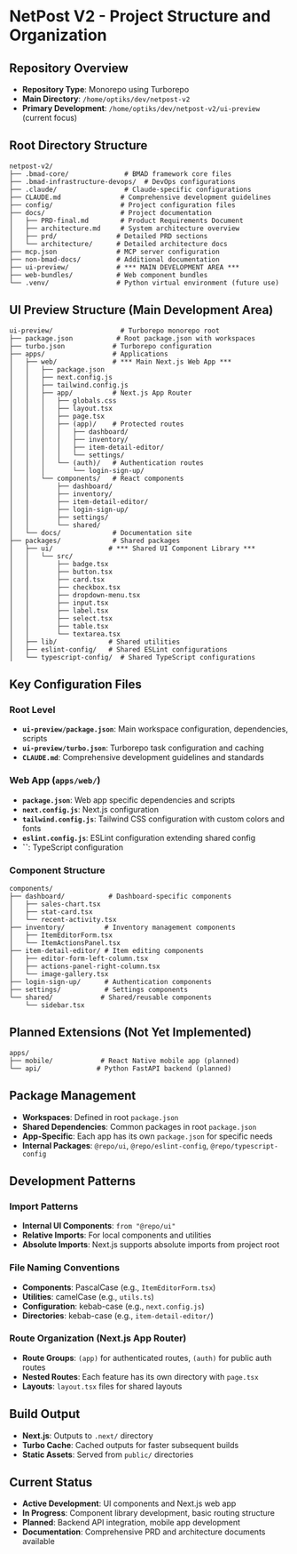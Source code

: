 # NetPost V2 - Project Structure and Organization

## Repository Overview

- **Repository Type**: Monorepo using Turborepo
- **Main Directory**: `/home/optiks/dev/netpost-v2`
- **Primary Development**: `/home/optiks/dev/netpost-v2/ui-preview` (current focus)

## Root Directory Structure

```
netpost-v2/
├── .bmad-core/              # BMAD framework core files
├── .bmad-infrastructure-devops/  # DevOps configurations
├── .claude/                 # Claude-specific configurations
├── CLAUDE.md               # Comprehensive development guidelines
├── config/                 # Project configuration files
├── docs/                   # Project documentation
│   ├── PRD-final.md        # Product Requirements Document
│   ├── architecture.md     # System architecture overview
│   ├── prd/               # Detailed PRD sections
│   └── architecture/      # Detailed architecture docs
├── mcp.json               # MCP server configuration
├── non-bmad-docs/         # Additional documentation
├── ui-preview/            # *** MAIN DEVELOPMENT AREA ***
├── web-bundles/           # Web component bundles
└── .venv/                 # Python virtual environment (future use)
```

## UI Preview Structure (Main Development Area)

```
ui-preview/                 # Turborepo monorepo root
├── package.json           # Root package.json with workspaces
├── turbo.json            # Turborepo configuration
├── apps/                 # Applications
│   ├── web/              # *** Main Next.js Web App ***
│   │   ├── package.json
│   │   ├── next.config.js
│   │   ├── tailwind.config.js
│   │   ├── app/          # Next.js App Router
│   │   │   ├── globals.css
│   │   │   ├── layout.tsx
│   │   │   ├── page.tsx
│   │   │   ├── (app)/    # Protected routes
│   │   │   │   ├── dashboard/
│   │   │   │   ├── inventory/
│   │   │   │   ├── item-detail-editor/
│   │   │   │   └── settings/
│   │   │   └── (auth)/   # Authentication routes
│   │   │       └── login-sign-up/
│   │   └── components/   # React components
│   │       ├── dashboard/
│   │       ├── inventory/
│   │       ├── item-detail-editor/
│   │       ├── login-sign-up/
│   │       ├── settings/
│   │       └── shared/
│   └── docs/             # Documentation site
├── packages/             # Shared packages
│   ├── ui/              # *** Shared UI Component Library ***
│   │   └── src/
│   │       ├── badge.tsx
│   │       ├── button.tsx
│   │       ├── card.tsx
│   │       ├── checkbox.tsx
│   │       ├── dropdown-menu.tsx
│   │       ├── input.tsx
│   │       ├── label.tsx
│   │       ├── select.tsx
│   │       ├── table.tsx
│   │       └── textarea.tsx
│   ├── lib/             # Shared utilities
│   ├── eslint-config/   # Shared ESLint configurations
│   └── typescript-config/  # Shared TypeScript configurations
```

## Key Configuration Files

### Root Level

- **`ui-preview/package.json`**: Main workspace configuration, dependencies, scripts
- **`ui-preview/turbo.json`**: Turborepo task configuration and caching
- **`CLAUDE.md`**: Comprehensive development guidelines and standards

### Web App (`apps/web/`)

- **`package.json`**: Web app specific dependencies and scripts
- **`next.config.js`**: Next.js configuration
- **`tailwind.config.js`**: Tailwind CSS configuration with custom colors and fonts
- **`eslint.config.js`**: ESLint configuration extending shared config
- **``**: TypeScript configuration

### Component Structure

```
components/
├── dashboard/           # Dashboard-specific components
│   ├── sales-chart.tsx
│   ├── stat-card.tsx
│   └── recent-activity.tsx
├── inventory/          # Inventory management components
│   ├── ItemEditorForm.tsx
│   └── ItemActionsPanel.tsx
├── item-detail-editor/ # Item editing components
│   ├── editor-form-left-column.tsx
│   ├── actions-panel-right-column.tsx
│   └── image-gallery.tsx
├── login-sign-up/      # Authentication components
├── settings/           # Settings components
└── shared/            # Shared/reusable components
    └── sidebar.tsx
```

## Planned Extensions (Not Yet Implemented)

```
apps/
├── mobile/            # React Native mobile app (planned)
└── api/              # Python FastAPI backend (planned)
```

## Package Management

- **Workspaces**: Defined in root `package.json`
- **Shared Dependencies**: Common packages in root `package.json`
- **App-Specific**: Each app has its own `package.json` for specific needs
- **Internal Packages**: `@repo/ui`, `@repo/eslint-config`, `@repo/typescript-config`

## Development Patterns

### Import Patterns

- **Internal UI Components**: `from "@repo/ui"`
- **Relative Imports**: For local components and utilities
- **Absolute Imports**: Next.js supports absolute imports from project root

### File Naming Conventions

- **Components**: PascalCase (e.g., `ItemEditorForm.tsx`)
- **Utilities**: camelCase (e.g., `utils.ts`)
- **Configuration**: kebab-case (e.g., `next.config.js`)
- **Directories**: kebab-case (e.g., `item-detail-editor/`)

### Route Organization (Next.js App Router)

- **Route Groups**: `(app)` for authenticated routes, `(auth)` for public auth routes
- **Nested Routes**: Each feature has its own directory with `page.tsx`
- **Layouts**: `layout.tsx` files for shared layouts

## Build Output

- **Next.js**: Outputs to `.next/` directory
- **Turbo Cache**: Cached outputs for faster subsequent builds
- **Static Assets**: Served from `public/` directories

## Current Status

- **Active Development**: UI components and Next.js web app
- **In Progress**: Component library development, basic routing structure
- **Planned**: Backend API integration, mobile app development
- **Documentation**: Comprehensive PRD and architecture documents available
